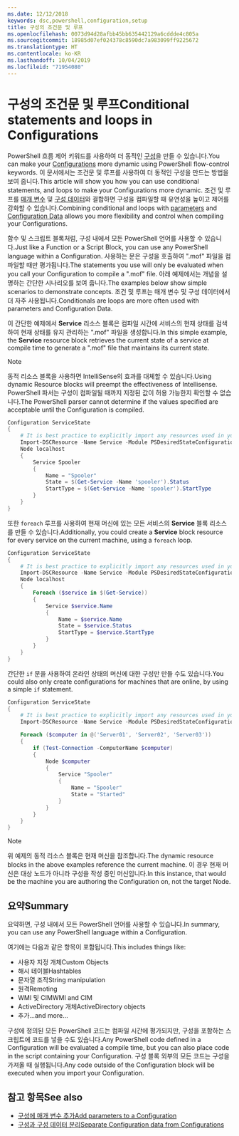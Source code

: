 ```yaml
---
ms.date: 12/12/2018
keywords: dsc,powershell,configuration,setup
title: 구성의 조건문 및 루프
ms.openlocfilehash: 0073d94d28afbb45bb635442129a6cddde4c805a
ms.sourcegitcommit: 18985d07ef024378c8590dc7a983099ff9225672
ms.translationtype: HT
ms.contentlocale: ko-KR
ms.lasthandoff: 10/04/2019
ms.locfileid: "71954080"
---
```

# <a name="conditional-statements-and-loops-in-configurations"></a><span data-ttu-id="1907e-103">구성의 조건문 및 루프</span><span class="sxs-lookup"><span data-stu-id="1907e-103">Conditional statements and loops in Configurations</span></span>

<span data-ttu-id="1907e-104">PowerShell 흐름 제어 키워드를 사용하여 더 동적인 [구성](configurations.md)을 만들 수 있습니다.</span><span class="sxs-lookup"><span data-stu-id="1907e-104">You can make your [Configurations](configurations.md) more dynamic using PowerShell flow-control keywords.</span></span> <span data-ttu-id="1907e-105">이 문서에서는 조건문 및 루프를 사용하여 더 동적인 구성을 만드는 방법을 보여 줍니다.</span><span class="sxs-lookup"><span data-stu-id="1907e-105">This article will show you how you can use conditional statements, and loops to make your Configurations more dynamic.</span></span> <span data-ttu-id="1907e-106">조건 및 루프를 [매개 변수](add-parameters-to-a-configuration.md) 및 [구성 데이터](configData.md)와 결합하면 구성을 컴파일할 때 유연성을 높이고 제어를 강화할 수 있습니다.</span><span class="sxs-lookup"><span data-stu-id="1907e-106">Combining conditional and loops with [parameters](add-parameters-to-a-configuration.md) and [Configuration Data](configData.md) allows you more flexibility and control when compiling your Configurations.</span></span>

<span data-ttu-id="1907e-107">함수 및 스크립트 블록처럼, 구성 내에서 모든 PowerShell 언어를 사용할 수 있습니다.</span><span class="sxs-lookup"><span data-stu-id="1907e-107">Just like a Function or a Script Block, you can use any PowerShell language within a Configuration.</span></span> <span data-ttu-id="1907e-108">사용하는 문은 구성을 호출하여 ".mof" 파일을 컴파일할 때만 평가됩니다.</span><span class="sxs-lookup"><span data-stu-id="1907e-108">The statements you use will only be evaluated when you call your Configuration to compile a ".mof" file.</span></span> <span data-ttu-id="1907e-109">아래 예제에서는 개념을 설명하는 간단한 시나리오를 보여 줍니다.</span><span class="sxs-lookup"><span data-stu-id="1907e-109">The examples below show simple scenarios to demonstrate concepts.</span></span> <span data-ttu-id="1907e-110">조건 및 루프는 매개 변수 및 구성 데이터에서 더 자주 사용됩니다.</span><span class="sxs-lookup"><span data-stu-id="1907e-110">Conditionals are loops are more often used with parameters and Configuration Data.</span></span>

<span data-ttu-id="1907e-111">이 간단한 예제에서 **Service** 리소스 블록은 컴파일 시간에 서비스의 현재 상태를 검색하여 현재 상태를 유지 관리하는 ".mof" 파일을 생성합니다.</span><span class="sxs-lookup"><span data-stu-id="1907e-111">In this simple example, the **Service** resource block retrieves the current state of a service at compile time to generate a ".mof" file that maintains its current state.</span></span>

> [!NOTE]
> <span data-ttu-id="1907e-112">동적 리소스 블록을 사용하면 IntelliSense의 효과를 대체할 수 있습니다.</span><span class="sxs-lookup"><span data-stu-id="1907e-112">Using dynamic Resource blocks will preempt the effectiveness of Intellisense.</span></span> <span data-ttu-id="1907e-113">PowerShell 파서는 구성이 컴파일될 때까지 지정된 값이 허용 가능한지 확인할 수 없습니다.</span><span class="sxs-lookup"><span data-stu-id="1907e-113">The PowerShell parser cannot determine if the values specified are acceptable until the Configuration is compiled.</span></span>

```powershell
Configuration ServiceState
{
    # It is best practice to explicitly import any resources used in your Configurations.
    Import-DSCResource -Name Service -Module PSDesiredStateConfiguration
    Node localhost
    {
        Service Spooler
        {
            Name = "Spooler"
            State = $(Get-Service -Name 'spooler').Status
            StartType = $(Get-Service -Name 'spooler').StartType
        }
    }
}
```

<span data-ttu-id="1907e-114">또한 `foreach` 루프를 사용하여 현재 머신에 있는 모든 서비스의 **Service** 블록 리소스를 만들 수 있습니다.</span><span class="sxs-lookup"><span data-stu-id="1907e-114">Additionally, you could create a **Service** block resource for every service on the current machine, using a `foreach` loop.</span></span>

```powershell
Configuration ServiceState
{
    # It is best practice to explicitly import any resources used in your Configurations.
    Import-DSCResource -Name Service -Module PSDesiredStateConfiguration
    Node localhost
    {
        Foreach ($service in $(Get-Service))
        {
            Service $service.Name
            {
                Name = $service.Name
                State = $service.Status
                StartType = $service.StartType
            }
        }
    }
}
```

<span data-ttu-id="1907e-115">간단한 `if` 문을 사용하여 온라인 상태의 머신에 대한 구성만 만들 수도 있습니다.</span><span class="sxs-lookup"><span data-stu-id="1907e-115">You could also only create configurations for machines that are online, by using a simple `if` statement.</span></span>

```powershell
Configuration ServiceState
{
    # It is best practice to explicitly import any resources used in your Configurations.
    Import-DSCResource -Name Service -Module PSDesiredStateConfiguration

    Foreach ($computer in @('Server01', 'Server02', 'Server03'))
    {
        if (Test-Connection -ComputerName $computer)
        {
            Node $computer
            {
                Service "Spooler"
                {
                    Name = "Spooler"
                    State = "Started"
                }
            }
        }
    }
}
```

> [!NOTE]
> <span data-ttu-id="1907e-116">위 예제의 동적 리소스 블록은 현재 머신을 참조합니다.</span><span class="sxs-lookup"><span data-stu-id="1907e-116">The dynamic resource blocks in the above examples reference the current machine.</span></span> <span data-ttu-id="1907e-117">이 경우 현재 머신은 대상 노드가 아니라 구성을 작성 중인 머신입니다.</span><span class="sxs-lookup"><span data-stu-id="1907e-117">In this instance, that would be the machine you are authoring the Configuration on, not the target Node.</span></span>

<!---
Mention Get-DSCConfigurationFromSystem
-->

## <a name="summary"></a><span data-ttu-id="1907e-118">요약</span><span class="sxs-lookup"><span data-stu-id="1907e-118">Summary</span></span>

<span data-ttu-id="1907e-119">요약하면, 구성 내에서 모든 PowerShell 언어를 사용할 수 있습니다.</span><span class="sxs-lookup"><span data-stu-id="1907e-119">In summary, you can use any PowerShell language within a Configuration.</span></span>

<span data-ttu-id="1907e-120">여기에는 다음과 같은 항목이 포함됩니다.</span><span class="sxs-lookup"><span data-stu-id="1907e-120">This includes things like:</span></span>

- <span data-ttu-id="1907e-121">사용자 지정 개체</span><span class="sxs-lookup"><span data-stu-id="1907e-121">Custom Objects</span></span>
- <span data-ttu-id="1907e-122">해시 테이블</span><span class="sxs-lookup"><span data-stu-id="1907e-122">Hashtables</span></span>
- <span data-ttu-id="1907e-123">문자열 조작</span><span class="sxs-lookup"><span data-stu-id="1907e-123">String manipulation</span></span>
- <span data-ttu-id="1907e-124">원격</span><span class="sxs-lookup"><span data-stu-id="1907e-124">Remoting</span></span>
- <span data-ttu-id="1907e-125">WMI 및 CIM</span><span class="sxs-lookup"><span data-stu-id="1907e-125">WMI and CIM</span></span>
- <span data-ttu-id="1907e-126">ActiveDirectory 개체</span><span class="sxs-lookup"><span data-stu-id="1907e-126">ActiveDirectory objects</span></span>
- <span data-ttu-id="1907e-127">추가...</span><span class="sxs-lookup"><span data-stu-id="1907e-127">and more...</span></span>

<span data-ttu-id="1907e-128">구성에 정의된 모든 PowerShell 코드는 컴파일 시간에 평가되지만, 구성을 포함하는 스크립트에 코드를 넣을 수도 있습니다.</span><span class="sxs-lookup"><span data-stu-id="1907e-128">Any PowerShell code defined in a Configuration will be evaluated a compile time, but you can also place code in the script containing your Configuration.</span></span> <span data-ttu-id="1907e-129">구성 블록 외부의 모든 코드는 구성을 가져올 때 실행됩니다.</span><span class="sxs-lookup"><span data-stu-id="1907e-129">Any code outside of the Configuration block will be executed when you import your Configuration.</span></span>

## <a name="see-also"></a><span data-ttu-id="1907e-130">참고 항목</span><span class="sxs-lookup"><span data-stu-id="1907e-130">See also</span></span>

- [<span data-ttu-id="1907e-131">구성에 매개 변수 추가</span><span class="sxs-lookup"><span data-stu-id="1907e-131">Add parameters to a Configuration</span></span>](add-parameters-to-a-configuration.md)
- [<span data-ttu-id="1907e-132">구성과 구성 데이터 분리</span><span class="sxs-lookup"><span data-stu-id="1907e-132">Separate Configuration data from Configurations</span></span>](configData.md)
